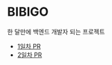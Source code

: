 # BIBIGO
한 달만에 백엔드 개발자 되는 프로젝트

- [1일차 PR](https://github.com/Leesin0222/BIBIGO/pull/1)
- [2일차 PR](https://github.com/Leesin0222/BIBIGO/pull/2)
